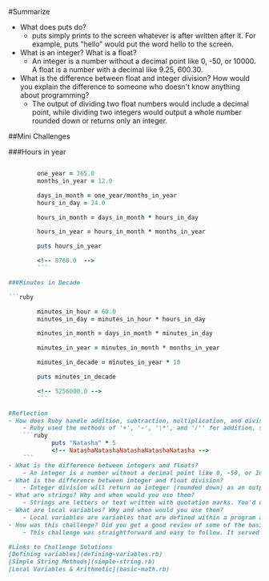 #Summarize

- What does puts do?
    - puts simply prints to the screen whatever is after written after it. For example, puts "hello" would put the word hello to the screen.
- What is an integer? What is a float?
    - An integer is a number without a decimal point like 0, -50, or 10000. A float is a number with a decimal like 9.25, 600.30.
- What is the difference between float and integer division? How would you explain the difference to someone who doesn't know anything about programming?
    - The output of dividing two float numbers would include a decimal point, while dividing two integers would output a whole number rounded down or returns only an integer.

##Mini Challenges

###Hours in year

```ruby

        one_year = 365.0
        months_in_year = 12.0

        days_in_month = one_year/months_in_year
        hours_in_day = 24.0

        hours_in_month = days_in_month * hours_in_day

        hours_in_year = hours_in_month * months_in_year

        puts hours_in_year

        <!-- 8760.0  -->
        ```

###Minutes in Decade

```ruby

        minutes_in_hour = 60.0
        minutes_in_day = minutes_in_hour * hours_in_day

        minutes_in_month = days_in_month * minutes_in_day

        minutes_in_year = minutes_in_month * months_in_year

        minutes_in_decade = minutes_in_year * 10

        puts minutes_in_decade

        <!-- 5256000.0 -->
        ```

#Reflection
- How does Ruby handle addition, subtraction, multiplication, and division of numbers?
    - Ruby used the methods of '+', '-', '\*', and '/'' for addition, subtraction, multiplication, and division. You can perform any of those methods on numbers (integers or floats). For string values, however, only '+'' and '\*' can be used. If you wanted to combine a string and number, like printing a string out 5 times, you'd have to put the string first then the number and use '*'
    ```ruby
            puts "Natasha" * 5
            <!-- NatashaNatashaNatashaNatashaNatasha -->
    ```
- What is the difference between integers and floats?
    - An integer is a number without a decimal point like 0, -50, or 10000. A float is a number with a decimal like 9.25, 600.30.
- What is the difference between integer and float division?
    - Integer division will return an integer (rounded down) as an output. Float division will retain the decimal point.
- What are strings? Why and when would you use them?
    - Strings are letters or text written with quotation marks. You'd use them if you needed to the computer to recognize letters from the alphabet in your program.
- What are local variables? Why and when would you use them?
    - Local variables are variables that are defined within a program and are used for purposes specific to that program.Their scope or applicability or use is limited to within the program.
- How was this challenge? Did you get a good review of some of the basics?
    - This challenge was straightforward and easy to follow. It served as a good review of the basics. I also got to learn how to place code blocks in markdown which is nifty.

#Links to Challenge Solutions
[Defining variables](defining-variables.rb)
[Simple String Methods](simple-string.rb)
[Local Variables & Arithmetic](basic-math.rb)